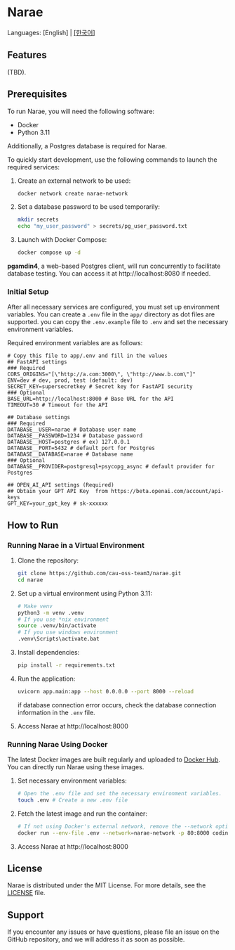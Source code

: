 # Narae

Languages: \[English\] | [\[한국어\]](README.ko.md)

## Features

(TBD).

## Prerequisites

To run Narae, you will need the following software:

- Docker
- Python 3.11

Additionally, a Postgres database is required for Narae.

To quickly start development, use the following commands to launch the required services:

1. Create an external network to be used:

   ```sh
   docker network create narae-network
   ```

2. Set a database password to be used temporarily:

   ```sh
   mkdir secrets
   echo "my_user_password" > secrets/pg_user_password.txt
   ```

3. Launch with Docker Compose:

   ```sh
   docker compose up -d
   ```

**pgamdin4**, a web-based Postgres client, will run concurrently to facilitate database testing. You can access it at http://localhost:8080 if needed.

### Initial Setup

After all necessary services are configured, you must set up environment variables. You can create a `.env` file in the `app/` directory as dot files are supported. you can copy the `.env.example` file to `.env` and set the necessary environment variables.

Required environment variables are as follows:

```dotenv
# Copy this file to app/.env and fill in the values
## FastAPI settings
### Required
CORS_ORIGINS="[\"http://a.com:3000\", \"http://www.b.com\"]"
ENV=dev # dev, prod, test (default: dev)
SECRET_KEY=supersecretkey # Secret key for FastAPI security
### Optional
BASE_URL=http://localhost:8000 # Base URL for the API
TIMEOUT=30 # Timeout for the API

## Database settings
### Required
DATABASE__USER=narae # Database user name
DATABASE__PASSWORD=1234 # Database password
DATABASE__HOST=postgres # ex) 127.0.0.1
DATABASE__PORT=5432 # default port for Postgres
DATABASE__DATABASE=narae # Database name
### Optional
DATABASE__PROVIDER=postgresql+psycopg_async # default provider for Postgres

## OPEN_AI_API settings (Required)
## Obtain your GPT API Key  from https://beta.openai.com/account/api-keys
GPT_KEY=your_gpt_key # sk-xxxxxx
```

## How to Run

### Running Narae in a Virtual Environment

1. Clone the repository:

   ```sh
   git clone https://github.com/cau-oss-team3/narae.git
   cd narae
   ```

2. Set up a virtual environment using Python 3.11:

   ```sh
   # Make venv
   python3 -m venv .venv
   # If you use *nix environment
   source .venv/bin/activate
   # If you use windows environment
   .venv\Scripts\activate.bat
   ```

3. Install dependencies:

   ```sh
   pip install -r requirements.txt
   ```

4. Run the application:

   ```sh
   uvicorn app.main:app --host 0.0.0.0 --port 8000 --reload
   ```

   if database connection error occurs, check the database connection information in the `.env` file.

5. Access Narae at http://localhost:8000

### Running Narae Using Docker

The latest Docker images are built regularly and uploaded to [Docker Hub](https://hub.docker.com/r/codinggroot/narae/tags). You can directly run Narae using these images.

1. Set necessary environment variables:

   ```sh
   # Open the .env file and set the necessary environment variables.
   touch .env # Create a new .env file
   ```

2. Fetch the latest image and run the container:

   ```sh
   # If not using Docker's external network, remove the --network option.
   docker run --env-file .env --network=narae-network -p 80:8000 codinggroot/narae:latest
   ```

3. Access Narae at http://localhost:8000

## License

Narae is distributed under the MIT License. For more details, see the [LICENSE](LICENSE) file.

## Support

If you encounter any issues or have questions, please file an issue on the GitHub repository, and we will address it as soon as possible.
